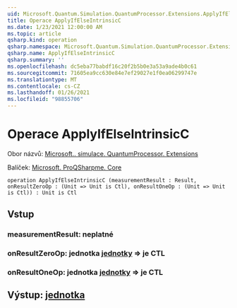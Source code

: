 ```yaml
---
uid: Microsoft.Quantum.Simulation.QuantumProcessor.Extensions.ApplyIfElseIntrinsicC
title: Operace ApplyIfElseIntrinsicC
ms.date: 1/23/2021 12:00:00 AM
ms.topic: article
qsharp.kind: operation
qsharp.namespace: Microsoft.Quantum.Simulation.QuantumProcessor.Extensions
qsharp.name: ApplyIfElseIntrinsicC
qsharp.summary: ''
ms.openlocfilehash: dc5eba77babdf16c20f2b5b0e3a53a9ade4b0c61
ms.sourcegitcommit: 71605ea9cc630e84e7ef29027e1f0ea06299747e
ms.translationtype: MT
ms.contentlocale: cs-CZ
ms.lasthandoff: 01/26/2021
ms.locfileid: "98855706"
---
```

# <a name="applyifelseintrinsicc-operation"></a>Operace ApplyIfElseIntrinsicC

Obor názvů: [Microsoft.. simulace. QuantumProcessor. Extensions](xref:Microsoft.Quantum.Simulation.QuantumProcessor.Extensions)

Balíček: [Microsoft. ProQSharpme. Core](https://nuget.org/packages/Microsoft.Quantum.QSharp.Core)




```qsharp
operation ApplyIfElseIntrinsicC (measurementResult : Result, onResultZeroOp : (Unit => Unit is Ctl), onResultOneOp : (Unit => Unit is Ctl)) : Unit is Ctl
```


## <a name="input"></a>Vstup

### <a name="measurementresult--__invalidresult__"></a>measurementResult: __neplatné <Result>__




### <a name="onresultzeroop--unit--unit--is-ctl"></a>onResultZeroOp: jednotka [jednotky](xref:microsoft.quantum.lang-ref.unit) => [](xref:microsoft.quantum.lang-ref.unit) je CTL




### <a name="onresultoneop--unit--unit--is-ctl"></a>onResultOneOp: jednotka [jednotky](xref:microsoft.quantum.lang-ref.unit) => [](xref:microsoft.quantum.lang-ref.unit) je CTL





## <a name="output--unit"></a>Výstup: [jednotka](xref:microsoft.quantum.lang-ref.unit)

